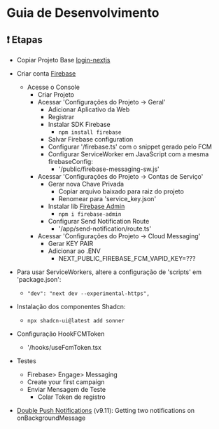 # Guia de Desenvolvimento

## ❗ Etapas

- Copiar Projeto Base [login-nextjs](https://github.com/rafmco/login-nextjs)

- Criar conta [Firebase](https://firebase.google.com/)

  - Acesse o Console
    - Criar Projeto
    - Acessar 'Configurações do Projeto -> Geral'
      - Adicionar Aplicativo da Web
      - Registrar
      - Instalar SDK Firebase
        - `npm install firebase`
      - Salvar Firebase configuration
      - Configurar '/firebase.ts' com o snippet gerado pelo FCM
      - Configurar ServiceWorker em JavaScript com a mesma firebaseConfig:
        - '/public/firebase-messaging-sw.js'
    - Acessar 'Configurações do Projeto -> Contas de Serviço'
      - Gerar nova Chave Privada
        - Copiar arquivo baixado para raiz do projeto
        - Renomear para 'service_key.json'
      - Instalar lib [Firebase Admin](https://www.npmjs.com/package/firebase-admin)
        - `npm i firebase-admin`
      - Configurar Send Notification Route
        - '/app/send-notification/route.ts'
    - Acessar 'Configurações do Projeto -> Cloud Messaging'
      - Gerar KEY PAIR
      - Adicionar ao .ENV
        - NEXT_PUBLIC_FIREBASE_FCM_VAPID_KEY=???

- Para usar ServiceWorkers, altere a configuração de 'scripts' em 'package.json':

  - `"dev": "next dev --experimental-https",`

- Instalação dos componentes Shadcn:

  - `npx shadcn-ui@latest add sonner`

- Configuração HookFCMToken

  - '/hooks/useFcmToken.tsx

- Testes
  - Firebase> Engage> Messaging
  - Create your first campaign
  - Enviar Mensagem de Teste
    - Colar Token de registro
   
- [Double Push Notifications](https://github.com/firebase/firebase-js-sdk/issues/6670) (v9.11): Getting two notifications on onBackgroundMessage
